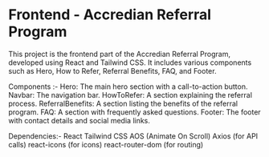 # Frontend - Accredian Referral Program

This project is the frontend part of the Accredian Referral Program, developed using React and Tailwind CSS. It includes various components such as Hero, How to Refer, Referral Benefits, FAQ, and Footer.

Components :-
Hero: The main hero section with a call-to-action button.
Navbar: The navigation bar.
HowToRefer: A section explaining the referral process.
ReferralBenefits: A section listing the benefits of the referral program.
FAQ: A section with frequently asked questions.
Footer: The footer with contact details and social media links.

Dependencies:-
React
Tailwind CSS
AOS (Animate On Scroll)
Axios (for API calls)
react-icons (for icons)
react-router-dom (for routing)
